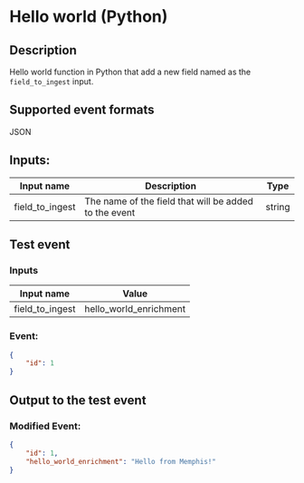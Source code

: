 # Hello world (Python)
## Description
Hello world function in Python that add a new field named as the `field_to_ingest` input.
## Supported event formats
JSON 
## Inputs:
Input name | Description | Type
|---|---|---|
| field_to_ingest | The name of the field that will be added to the event | string |
## Test event 

### Inputs
Input name | Value
|---|---|
| field_to_ingest | hello_world_enrichment

### Event:

```json
{
    "id": 1
}
```

## Output to the test event

### Modified Event:
```json
{
    "id": 1,
    "hello_world_enrichment": "Hello from Memphis!"
}
```